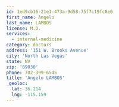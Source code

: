 ```yaml
---
id: 1ed9cb16-21e1-473a-9d58-75f7c19fc8e6
first_name: Angelo
last_name: LAMBOS
license: M.D.
services:
  - internal-medicine
category: doctors
address: '151 W. Brooks Avenue'
city: 'North Las Vegas'
state: NV
zip: '89030'
phone: 702-399-6545
title: 'Angelo LAMBOS'
_geoloc:
  lat: 36.214
  lng: -115.159
---
```

